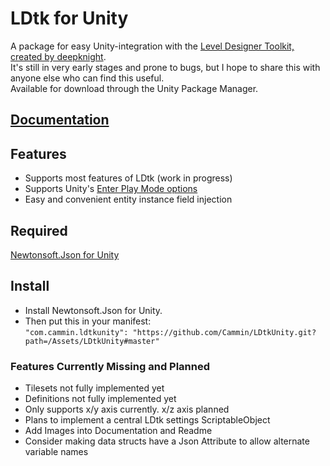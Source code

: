# LDtk for Unity
A package for easy Unity-integration with the [Level Designer Toolkit, created by deepknight](https://github.com/deepnight/ldtk).  
It's still in very early stages and prone to bugs, but I hope to share this with anyone else who can find this useful.  
Available for download through the Unity Package Manager.  

## [Documentation](https://github.com/Cammin/LDtkUnity/blob/master/DOCUMENTATION.md)  

## Features  
- Supports most features of LDtk (work in progress)  
- Supports Unity's [Enter Play Mode options](https://docs.unity3d.com/Manual/ConfigurableEnterPlayMode.html)  
- Easy and convenient entity instance field injection

## Required

[Newtonsoft.Json for Unity](https://github.com/jilleJr/Newtonsoft.Json-for-Unity)

## Install  
- Install Newtonsoft.Json for Unity.
- Then put this in your manifest:  
 ```"com.cammin.ldtkunity": "https://github.com/Cammin/LDtkUnity.git?path=/Assets/LDtkUnity#master"```
 
 ### Features Currently Missing and Planned
 
 - Tilesets not fully implemented yet
 - Definitions not fully implemented yet
 - Only supports x/y axis currently. x/z axis planned
 - Plans to implement a central LDtk settings ScriptableObject
 - Add Images into Documentation and Readme
 - Consider making data structs have a Json Attribute to allow alternate variable names
